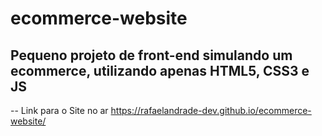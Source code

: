 # ecommerce-website

## Pequeno projeto de front-end simulando um ecommerce, utilizando apenas HTML5, CSS3 e JS
-- Link para o Site no ar
https://rafaelandrade-dev.github.io/ecommerce-website/
